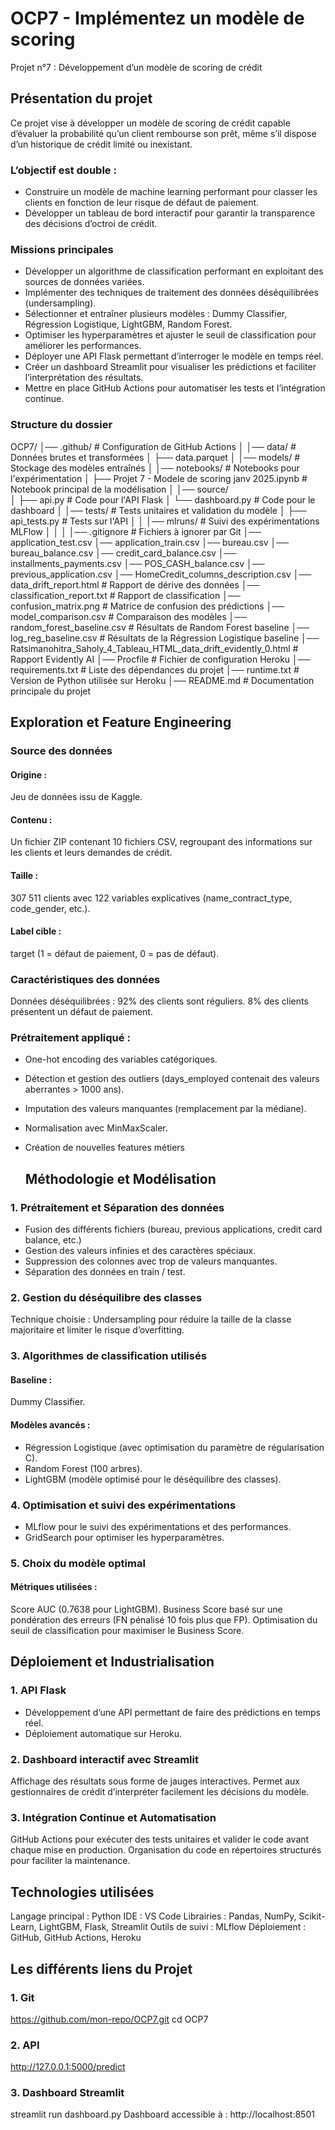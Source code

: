 # OCP7 - Implémentez un modèle de scoring
Projet n°7 : Développement d’un modèle de scoring de crédit

## Présentation du projet
Ce projet vise à développer un modèle de scoring de crédit capable d’évaluer la probabilité qu’un client rembourse son prêt, même s’il dispose d’un historique de crédit limité ou inexistant.

### L’objectif est double :

- Construire un modèle de machine learning performant pour classer les clients en fonction de leur risque de défaut de paiement.
- Développer un tableau de bord interactif pour garantir la transparence des décisions d’octroi de crédit.

### Missions principales

- Développer un algorithme de classification performant en exploitant des sources de données variées.
- Implémenter des techniques de traitement des données déséquilibrées (undersampling).
- Sélectionner et entraîner plusieurs modèles : Dummy Classifier, Régression Logistique, LightGBM, Random Forest.
- Optimiser les hyperparamètres et ajuster le seuil de classification pour améliorer les performances.
- Déployer une API Flask permettant d’interroger le modèle en temps réel.
- Créer un dashboard Streamlit pour visualiser les prédictions et faciliter l’interprétation des résultats.
- Mettre en place GitHub Actions pour automatiser les tests et l’intégration continue.

### Structure du dossier 
OCP7/
│── .github/                      # Configuration de GitHub Actions
│
│── data/                          # Données brutes et transformées
│   ├── data.parquet
│
│── models/                        # Stockage des modèles entraînés
│
│── notebooks/                     # Notebooks pour l'expérimentation
│   ├── Projet 7 - Modele de scoring janv 2025.ipynb        # Notebook principal de la modélisation
│
│── source/                        
│   ├── api.py                      # Code pour l'API Flask
│   └── dashboard.py                # Code pour le dashboard
│
│── tests/                         # Tests unitaires et validation du modèle
│   ├── api_tests.py               # Tests sur l'API
│ 
│
│── mlruns/                        # Suivi des expérimentations MLFlow
│
│
│
│── .gitignore                     # Fichiers à ignorer par Git
│── application_test.csv
│── application_train.csv
│── bureau.csv
│── bureau_balance.csv
│── credit_card_balance.csv
│── installments_payments.csv
│── POS_CASH_balance.csv
│── previous_application.csv
│── HomeCredit_columns_description.csv
│── data_drift_report.html      # Rapport de dérive des données
│── classification_report.txt       # Rapport de classification
│── confusion_matrix.png            # Matrice de confusion des prédictions
│── model_comparison.csv            # Comparaison des modèles
│── random_forest_baseline.csv      # Résultats de Random Forest baseline
│── log_reg_baseline.csv            # Résultats de la Régression Logistique baseline
│── Ratsimanohitra_Saholy_4_Tableau_HTML_data_drift_evidently_0.html  # Rapport Evidently AI
│── Procfile                        # Fichier de configuration Heroku
│── requirements.txt                # Liste des dépendances du projet
│── runtime.txt                     # Version de Python utilisée sur Heroku
│── README.md                       # Documentation principale du projet


## Exploration et Feature Engineering

### Source des données
#### Origine : 
Jeu de données issu de Kaggle.
#### Contenu : 
Un fichier ZIP contenant 10 fichiers CSV, regroupant des informations sur les clients et leurs demandes de crédit.
#### Taille : 
307 511 clients avec 122 variables explicatives (name_contract_type, code_gender, etc.).
#### Label cible : 
target (1 = défaut de paiement, 0 = pas de défaut).

### Caractéristiques des données
Données déséquilibrées :
92% des clients sont réguliers.
8% des clients présentent un défaut de paiement.

### Prétraitement appliqué :
- One-hot encoding des variables catégoriques.
- Détection et gestion des outliers (days_employed contenait des valeurs aberrantes > 1000 ans).
- Imputation des valeurs manquantes (remplacement par la médiane).
- Normalisation avec MinMaxScaler.
- Création de nouvelles features métiers

  ## Méthodologie et Modélisation

### 1. Prétraitement et Séparation des données
- Fusion des différents fichiers (bureau, previous applications, credit card balance, etc.)
- Gestion des valeurs infinies et des caractères spéciaux.
- Suppression des colonnes avec trop de valeurs manquantes.
- Séparation des données en train / test.

### 2. Gestion du déséquilibre des classes
Technique choisie : Undersampling pour réduire la taille de la classe majoritaire et limiter le risque d’overfitting.

### 3. Algorithmes de classification utilisés
#### Baseline : 
Dummy Classifier.
#### Modèles avancés :
- Régression Logistique (avec optimisation du paramètre de régularisation C).
- Random Forest (100 arbres).
- LightGBM (modèle optimisé pour le déséquilibre des classes).

### 4. Optimisation et suivi des expérimentations
- MLflow pour le suivi des expérimentations et des performances.
- GridSearch pour optimiser les hyperparamètres.

### 5. Choix du modèle optimal
#### Métriques utilisées :
Score AUC (0.7638 pour LightGBM).
Business Score basé sur une pondération des erreurs (FN pénalisé 10 fois plus que FP).
Optimisation du seuil de classification pour maximiser le Business Score.

## Déploiement et Industrialisation
### 1. API Flask
- Développement d’une API permettant de faire des prédictions en temps réel.
- Déploiement automatique sur Heroku.
### 2. Dashboard interactif avec Streamlit
Affichage des résultats sous forme de jauges interactives.
Permet aux gestionnaires de crédit d’interpréter facilement les décisions du modèle.
### 3. Intégration Continue et Automatisation
GitHub Actions pour exécuter des tests unitaires et valider le code avant chaque mise en production.
Organisation du code en répertoires structurés pour faciliter la maintenance.

## Technologies utilisées
Langage principal : Python
IDE : VS Code
Librairies : Pandas, NumPy, Scikit-Learn, LightGBM, Flask, Streamlit
Outils de suivi : MLflow
Déploiement : GitHub, GitHub Actions, Heroku

## Les différents liens du Projet
### 1. Git
 https://github.com/mon-repo/OCP7.git
cd OCP7

### 2. API
http://127.0.0.1:5000/predict

### 3. Dashboard Streamlit
streamlit run dashboard.py
Dashboard accessible à : http://localhost:8501

